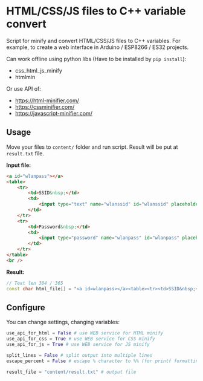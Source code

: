 # HTML/CSS/JS files to C++ variable convert

Script for minify and convert HTML/CSS/JS files to C++ variables. For example, to create a web interface in Arduino / ESP8266 / ES32 projects.

Can work offline using python libs (Have to be installed by `pip install`):
* css_html_js_minify
* htmlmin

Or use API of:
* https://html-minifier.com/
* https://cssminifier.com/
* https://javascript-minifier.com/

## Usage

Move your files to `content/` folder and run script. Result will be put at `result.txt` file.

**Input file:**
```html
<a id="wlanpass"></a>
<table>
	<tr>
		<td>SSID&nbsp;</td>
		<td>
			<input type="text" name="wlanssid" id="wlanssid" placeholder="Enter name" value="" maxlength="34" />
		</td>
	</tr>
	<tr>
		<td>Password&nbsp;</td>
		<td>
			<input type="password" name="wlanpass" id="wlanpass" placeholder="Enter password" value="" maxlength="64" />
		</td>
	</tr>
</table>
<br />
```

**Result:**
```c++
// Text len 304 / 365
const char html_file[] = "<a id=wlanpass></a><table><tr><td>SSID&nbsp;</td><td><input type=text name=wlanssid id=wlanssid placeholder=\"Enter name\" value maxlength=34></td></tr><tr><td>Password&nbsp;</td><td><input type=password name=wlanpass id=wlanpass placeholder=\"Enter password\" value maxlength=64></td></tr></table><br>";

```

## Configure

You can change settings, changing variables:
```py
use_api_for_html = False # use WEB service for HTML minify
use_api_for_css = True # use WEB service for CSS minify
use_api_for_js = True # use WEB service for JS minify

split_lines = False # split output into multiple lines
escape_percent = False # escape % character to %% (for printf formatting string)

result_file = "content/result.txt" # output file
```